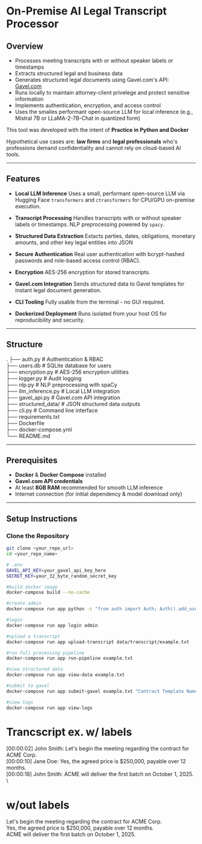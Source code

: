# On-Premise AI Legal Transcript Processor

## Overview
- Processes meeting transcripts with or without speaker labels or timestamps
- Extracts structured legal and business data
- Generates structured legal documents using Gavel.com's API: [Gavel.com](https://www.gavel.io)
- Runs locally to maintain attorney-client privelege and protect sensitive information
- Implements authentication, encryption, and access control
- Uses the smalles performant open-source LLM for local inference (e.g., Mistral 7B or LLaMA-2-7B-Chat in quantized form)

This tool was developed with the intent of **Practice in Python and Docker**

Hypothetical use cases are: **law firms** and **legal professionals** who's professions demand confidentiality and cannot rely on cloud-based AI tools.

---

## Features
- **Local LLM Inference**
 Uses a small, performant open-source LLM via Hugging Face `transformers` and   `ctransformers` for CPU/GPU on-premise execution.

- **Transcript Processing**
 Handles transcripts with or without speaker labels or timestamps. NLP preprocessing powered by `spacy`.

- **Structured Data Extraction**
 Extacts parties, dates, obligations, monetary amounts, and other key legal entities into JSON

- **Secure Authentication**
 Real user authentication with bcrypt-hashed passwords and role-based access control (RBAC).

- **Encryption**
 AES-256 encryption for stored transcripts.

- **Gavel.com Integration**
 Sends structured data to Gavel templates for instant legal document generation.

- **CLI Tooling**
 Fully usable from the terminal - no GUI required.

- **Dockerized Deployment**
 Runs isolated from your host OS for reproducibility and security.

---

## Structure

.
├── auth.py # Authentication & RBAC \
├── users.db # SQLite database for users \
├── encryption.py # AES-256 encryption utilities \
├── logger.py # Audit logging \
├── nlp.py # NLP preprocessing with spaCy \
├── llm_inference.py # Local LLM integration \
├── gavel_api.py # Gavel.com API integration \
├── structured_data/ # JSON structured data outputs \
├── cli.py # Command line interface \
├── requirements.txt \
├── Dockerfile \
├── docker-compose.yml \
└── README.md 

---

## Prerequisites
- **Docker** & **Docker Compose** installed
- **Gavel.com API credentials**
- At least **8GB RAM** recommended for smooth LLM inference
- Internet connection (for initial dependency & model download only)

---

## Setup Instructions

### Clone the Repository
```bash
git clone <your_repo_url>
cd <your_repo_name>

# .env
GAVEL_API_KEY=your_gavel_api_key_here
SECRET_KEY=your_32_byte_random_secret_key

#build docker image
docker-compose build --no-cache

#create admin 
docker-compose run app python -c "from auth import Auth; Auth().add_user('admin', 'YourPassword123', 'admin')"

#login
docker-compose run app login admin

#upload a transcript
docker-compose run app upload-transcript data/transcript/example.txt

#run full processing pipeline
docker-compose run app run-pipeline example.txt

#view structured data
docker-compose run app view-data example.txt

#submit to gavel
docker-compose run app submit-gavel example.txt "Contract Template Name"

#view logs
docker-compose run app view-logs
```

# Trancscript ex. w/ labels
[00:00:02] John Smith: Let's begin the meeting regarding the contract for ACME Corp. \
[00:00:10] Jane Doe: Yes, the agreed price is $250,000, payable over 12 months. \
[00:00:18] John Smith: ACME will deliver the first batch on October 1, 2025. \

# w/out labels
Let's begin the meeting regarding the contract for ACME Corp. \
Yes, the agreed price is $250,000, payable over 12 months. \
ACME will deliver the first batch on October 1, 2025.
